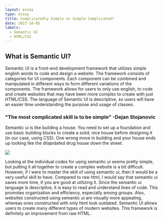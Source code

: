 ```yaml
---
layout: essay
type: essay
title: Complicatedly Simple or Simple Complicated?
date: 2017-10-05
labels:
  - Semantic UI
  - HTML/CSS
---
```


## What is Semantic UI?

Semantic UI is a front-end development framework that utilizes simple english words to code and design a website. The framework consists of categories for UI components. Each component can be combined and manipulated in different ways to form different variations of the components. The framework allows for users to only use english, to code and create websites that may have been more complex to create with just HTML/CSS. The language of Semantic UI is descriptive, so users will have an easier time understanding the purpose and usage of classes.

### "The most complicated skill is to be simple" -Dejan Stojanovic

Semantic ui is like building a house. You need to set up a foundation and use basic building blocks to create a solid, nice house before designing it (in our case, using CSS). One wrong move in building and your house ends up looking like the dilapidated drug house down the street. 

<img class = "ui medium centered image" src = "https://mykukun.com/wp-content/uploads/2016/07/BuildingYourHouse-1-1022x767.jpg">

Looking at the individual codes for using semantic ui seems pretty simple, but putting it all together to create a complex website is a bit difficult. However, if I were to master the skill of using semantic ui, then it would be a very useful skill to have. Compared to raw html, I would say that semantic ui saves more time, if you are good at utilizing it. Since the semantic ui language is descriptive, it is easy to read and understand lines of code. This promotes organization and efficiency, especially among groups. Also, websites constructed using semantic ui are visually more appealing, whereas ones constructed with only html look outdated. Semantic UI allows users to create many different types of modern websites. This framework is definitely an improvement from raw HTML.
